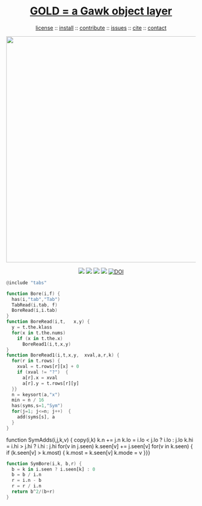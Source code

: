 <a name=top>
<h1 align=center>
   <a href="https://github.com/golden/dev/blob/master/README.md#top">
     GOLD = a Gawk object layer
   </a>
</h1>
<p align=center>
   <a    href="https://github.com/golden/dev/blob/master/LICENSE.md#top">license</a>
   :: <a href="https://github.com/golden/dev/blob/master/INSTALL.md#top">install</a>
   :: <a href="https://github.com/golden/dev/blob/master/CONTRIBUTE.md#top">contribute</a>
   :: <a href="https://github.com/golden/dev/issues">issues</a>
   :: <a href="https://github.com/golden/dev/blob/master/CITATION.md#top">cite</a>
   :: <a href="https://github.com/golden/dev/blob/master/CONTACT.md#top">contact</a>
</p>
<p align=center>
   <img width=600 src="https://github.com/golden/dev/blob/masteretc/img/coins.png">
</p>
<p align=center>
   <img src="https://img.shields.io/badge/language-gawk-orange">
   <img src="https://img.shields.io/badge/purpose-ai,se-blueviolet">
   <img src="https://img.shields.io/badge/platform-mac,*nux-informational">
   <a href="https://travis-ci.org/github/golden/dev"> <img src="https://travis-ci.org/golden/dev.svg?branch=master"></a>
   <a href="https://doi.org/10.5281/zenodo.3887420"><img src="https://zenodo.org/badge/DOI/10.5281/zenodo.3887420.svg" alt="DOI"></a>
</p>

```awk
@include "tabs"

function Bore(i,f) {
  has(i,"tab","Tab")
  TabRead(i.tab, f)
  BoreRead(i,i.tab)
}
function BoreRead(i,t,   x,y) {
  y = t.the.klass
  for(x in t.the.nums)
    if (x in t.the.x)  
      BoreRead1(i,t,x,y)
}
function BoreRead1(i,t,x,y,  xval,a,r,k) {
  for(r in t.rows) {
    xval = t.rows[r][x] + 0
    if (xval != "?")  {
      a[r].x = xval
      a[r].y = t.rows[r][y]
  }}
  n = keysort(a,"x")
  min = n / 16
  has(syms,s=1,"Sym")
  for(j=1; j<=n; j++)  {
    add(syms[s], a
  }
}
```
function SymAdds(i,j,k,v) {
  copy(i,k)
  k.n += j.n
  k.lo = i.lo < j.lo ? i.lo : j.lo
  k.hi = i.hi > j.hi ? i.hi : j.hi
  for(v in j.seen)
    k.seen[v] += j.seen[v]
  for(v in k.seen) {
    if (k.seen[v] > k.most) {
     k.most = k.seen[v]
     k.mode = v
}}}
```awk
function SymBore(i,k, b,r) {
  b = k in i.seen ? i.seen[k] : 0
  b = b / i.n
  r = i.n - b
  r = r / i.n
  return b^2/(b+r)
}
```
